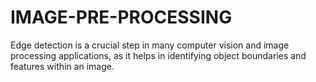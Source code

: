 # IMAGE-PRE-PROCESSING
Edge detection is a crucial step in many computer vision and image processing applications, as it helps in identifying object boundaries and features within an image.
